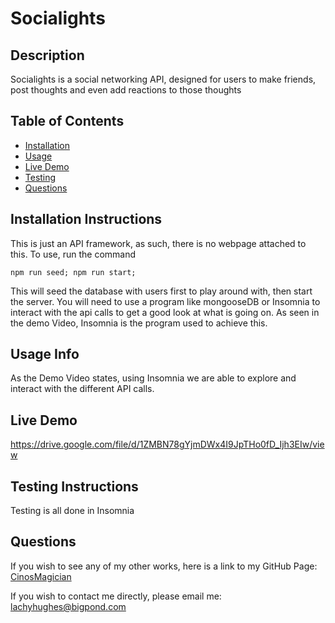 # Socialights

## Description

Socialights is a social networking API, designed for users to make friends, post thoughts and even add reactions to those thoughts

## Table of Contents
- [Installation](#installation-instructions)
- [Usage](#usage-info)
- [Live Demo](#live-demo)
- [Testing](#testing-instructions)
- [Questions](#questions)

## Installation Instructions

This is just an API framework, as such, there is no webpage attached to this. To use, run the command 
```
npm run seed; npm run start;
```
This will seed the database with users first to play around with, then start the server. You will need to use a program like mongooseDB or Insomnia to interact with the api calls to get a good look at what is going on. As seen in the demo Video, Insomnia is the program used to achieve this.
    
## Usage Info

As the Demo Video states, using Insomnia we are able to explore and interact with the different API calls.



## Live Demo

https://drive.google.com/file/d/1ZMBN78gYjmDWx4I9JpTHo0fD_Ijh3EIw/view


## Testing Instructions
    
Testing is all done in Insomnia

## Questions

If you wish to see any of my other works,
here is a link to my GitHub Page: [CinosMagician](https://github.com/CinosMagician)

If you wish to contact me directly, please email me: lachyhughes@bigpond.com
